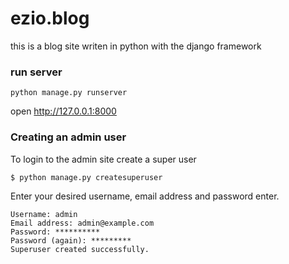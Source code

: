# ezio.blog
this is a blog site writen in python with the django framework

### run server
```
python manage.py runserver
```
open http://127.0.0.1:8000

### Creating an admin user
To login to the admin site create a super user
```
$ python manage.py createsuperuser
```

Enter your desired username, email address and password enter.

```
Username: admin
Email address: admin@example.com
Password: **********
Password (again): *********
Superuser created successfully.
```